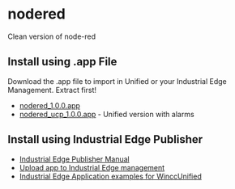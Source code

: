 # nodered
Clean version of node-red

## Install using .app File
Download the .app file to import in Unified or your Industrial Edge Management. Extract first!
- [nodered_1.0.0.app](https://github.com/industrial-edge-nl/nodered/blob/main/files/nodered_1.0.0.app.7z)
- [nodered_ucp_1.0.0.app](https://github.com/industrial-edge-nl/nodered/blob/main/files/nodered_ucp_1.0.0.app.7z) - Unified version with alarms

## Install using Industrial Edge Publisher
- [Industrial Edge Publisher Manual](https://support.industry.siemens.com/cs/document/109810456/industrial-edge-app-publisher-operation-04-22?dti=0&dl=en&lc=nl-NL)
- [Upload app to Industrial Edge management](https://github.com/industrial-edge/upload-app-to-industrial-edge-management)
- [Industrial Edge Application examples for WinccUnified](https://support.industry.siemens.com/cs/document/109778780/industrial-edge-applications-in-conjunction-with-the-simatic-hmi-unified-comfort-panel?dti=0&dl=en&lc=nl-NL)
